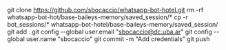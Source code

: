 git clone https://github.com/sbocaccio/whatsapp-bot-hotel.git
rm -rf whatsapp-bot-hot/base-baileys-memory/saved_session/*
cp -r bot_sessions/* whatsapp-bot-hotel/base-baileys-memory/saved_session/
git add .
git config --global user.email "sbocaccio@dc.uba.ar"
git config --global user.name "sbocaccio"
git commit -m "Add credentials"
git push